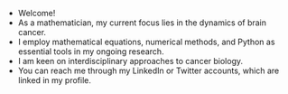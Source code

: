 - Welcome!
- As a mathematician, my current focus lies in the dynamics of brain cancer.
- I employ mathematical equations, numerical methods, and Python as essential tools in my ongoing research.
- I am keen on interdisciplinary approaches to cancer biology.
- You can reach me through my LinkedIn or Twitter accounts, which are linked in my profile.

<!---
nurdankar/nurdankar is a ✨ special ✨ repository because its `README.md` (this file) appears on your GitHub profile.
You can click the Preview link to take a look at your changes.
--->
